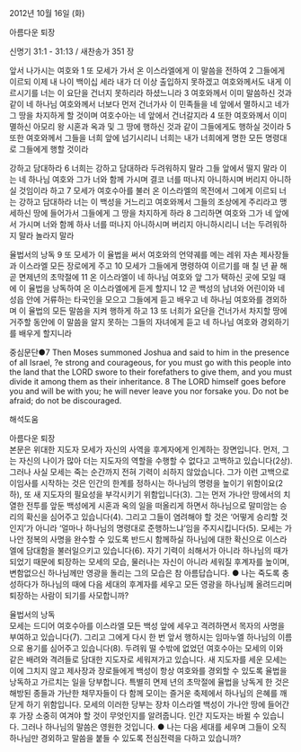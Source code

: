 2012년 10월 16일 (화)

아름다운 퇴장



신명기 31:1 - 31:13 / 새찬송가 351 장


앞서 나가시는 여호와
1 또 모세가 가서 온 이스라엘에게 이 말씀을 전하여 2 그들에게 이르되 이제 내 나이 백이십 세라 내가 더 이상 출입하지 못하겠고 여호와께서도 내게 이르시기를 너는 이 요단을 건너지 못하리라 하셨느니라 3 여호와께서 이미 말씀하신 것과 같이 네 하나님 여호와께서 너보다 먼저 건너가사 이 민족들을 네 앞에서 멸하시고 네가 그 땅을 차지하게 할 것이며 여호수아는 네 앞에서 건너갈지라 4 또한 여호와께서 이미 멸하신 아모리 왕 시혼과 옥과 및 그 땅에 행하신 것과 같이 그들에게도 행하실 것이라 5 또한 여호와께서 그들을 너희 앞에 넘기시리니 너희는 내가 너희에게 명한 모든 명령대로 그들에게 행할 것이라

강하고 담대하라
6 너희는 강하고 담대하라 두려워하지 말라 그들 앞에서 떨지 말라 이는 네 하나님 여호와 그가 너와 함께 가시며 결코 너를 떠나지 아니하시며 버리지 아니하실 것임이라 하고 7 모세가 여호수아를 불러 온 이스라엘의 목전에서 그에게 이르되 너는 강하고 담대하라 너는 이 백성을 거느리고 여호와께서 그들의 조상에게 주리라고 맹세하신 땅에 들어가서 그들에게 그 땅을 차지하게 하라 8 그리하면 여호와 그가 네 앞에서 가시며 너와 함께 하사 너를 떠나지 아니하시며 버리지 아니하시리니 너는 두려워하지 말라 놀라지 말라

율법서의 낭독
9 또 모세가 이 율법을 써서 여호와의 언약궤를 메는 레위 자손 제사장들과 이스라엘 모든 장로에게 주고 10 모세가 그들에게 명령하여 이르기를 매 칠 년 끝 해 곧 면제년의 초막절에 11 온 이스라엘이 네 하나님 여호와 앞 그가 택하신 곳에 모일 때에 이 율법을 낭독하여 온 이스라엘에게 듣게 할지니 12 곧 백성의 남녀와 어린이와 네 성읍 안에 거류하는 타국인을 모으고 그들에게 듣고 배우고 네 하나님 여호와를 경외하며 이 율법의 모든 말씀을 지켜 행하게 하고 13 또 너희가 요단을 건너가서 차지할 땅에 거주할 동안에 이 말씀을 알지 못하는 그들의 자녀에게 듣고 네 하나님 여호와 경외하기를 배우게 할지니라

중심문단●7 Then Moses summoned Joshua and said to him in the presence of all Israel, ?e strong and courageous, for you must go with this people into the land that the LORD swore to their forefathers to give them, and you must divide it among them as their inheritance. 8 The LORD himself goes before you and will be with you; he will never leave you nor forsake you. Do not be afraid; do not be discouraged.

해석도움





아름다운 퇴장  
본문은 위대한 지도자 모세가 자신의 사역을 후계자에게 인계하는 장면입니다. 먼저, 그는 자신의 나이가 많아 더는 지도자의 역할을 수행할 수 없다고 고백하고 있습니다(2상). 그러나 사실 모세는 죽는 순간까지 전혀 기력이 쇠하지 않았습니다. 그가 이런 고백으로 이임사를 시작하는 것은 인간의 한계를 정하시는 하나님의 명령을 높이기 위함이요(2하), 또 새 지도자의 필요성을 부각시키기 위함입니다(3). 그는 먼저 가나안 땅에서의 치열한 전투를 앞둔 백성에게 시혼과 옥의 일을 떠올리게 하면서 하나님으로 말미암는 승리의 확신을 심어주고 있습니다(4). 그리고 그들이 염려해야 할 것은 ‘어떻게 승리할 것인지’가 아니라 ‘얼마나 하나님의 명령대로 준행하느냐’임을 주지시킵니다(5). 모세는 가나안 정복의 사명을 완수할 수 있도록 반드시 함께하실 하나님에 대한 확신으로 이스라엘에 담대함을 불러일으키고 있습니다(6). 자기 기력이 쇠해서가 아니라 하나님의 때가 되었기 때문에 퇴장하는 모세의 모습, 물러나는 자신이 아니라 세워질 후계자를 높이며, 변함없으신 하나님께만 영광을 돌리는 그의 모습은 참 아름답습니다.
● 나는 죽도록 충성하다가 하나님의 때에 다음 세대의 후계자를 세우고 모든 영광을 하나님께 올려드리며 퇴장하는 사람이 되기를 사모합니까?  

율법서의 낭독  
모세는 드디어 여호수아를 이스라엘 모든 백성 앞에 세우고 격려하면서 목자의 사명을 부여하고 있습니다(7). 그리고 그에게 다시 한 번 앞서 행하시는 임마누엘 하나님의 이름으로 용기를 심어주고 있습니다(8). 두려워 떨 수밖에 없었던 여호수아는 모세의 이와 같은 배려와 격려들로 담대한 지도자로 세워져가고 있습니다. 새 지도자를 세운 모세는 이에 그치지 않고 제사장과 장로들에게 백성이 항상 여호와를 경외할 수 있도록 율법을 낭독하고 가르치는 일을 당부합니다. 특별히 면제 년의 초막절에 율법을 낭독게 한 것은 해방된 종들과 가난한 채무자들이 다 함께 모이는 즐거운 축제에서 하나님의 은혜를 깨닫게 하기 위함입니다. 모세의 이러한 당부는 장차 이스라엘 백성이 가나안 땅에 들어간 후 가장 소중히 여겨야 할 것이 무엇인지를 알려줍니다. 인간 지도자는 바뀔 수 있습니다. 그러나 하나님의 말씀은 영원한 것입니다.
● 나는 다음 세대를 세우며 그들이 오직 하나님만 경외하고 말씀을 붙들 수 있도록 전심전력을 다하고 있습니까?